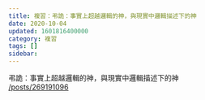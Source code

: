 ```yaml
---
title: 複習：弔詭：事實上超越邏輯的神，與現實中邏輯描述下的神
date: 2020-10-04
updated: 1601816400000
category: 複習
tags: []
sidebar: 
---
```


<p>弔詭：事實上超越邏輯的神，與現實中邏輯描述下的神<br/>
<a href="/posts/269191096" target="_blank">/posts/269191096</a></p>
<p> </p>
